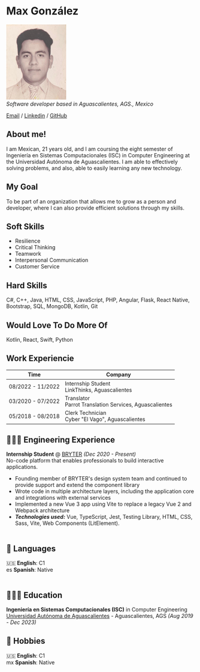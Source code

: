 
# Max González

![Photo](profile_photo.png) <br>
_Software developer based in Aguascalientes, AGS., Mexico_

[Email](mailto:gonzalezfriasmax36@gmail.com) / [Linkedin](https://www.linkedin.com/in/maxgonzalezfrias/) / [GitHub](https://github.com/MaxGonzalez67304)

## About me!

I am Mexican, 21 years old, and I am coursing the eight semester of Ingeniería en Sistemas Computacionales (ISC) in Computer Engineering at the Universidad Autónoma de Aguascalientes. I am able to effectively solving problems, and also, able to easily learning any new technology.

## My Goal

To be part of an organization that allows me to grow as a person and developer, where I can also provide efficient solutions through my skills.

## Soft Skills

* Resilience
* Critical Thinking
* Teamwork
* Interpersonal Communication
* Customer Service

## Hard Skills

C#, C++, Java, HTML, CSS, JavaScript, PHP, Angular, Flask, React Native, Bootstrap, SQL, MongoDB, Kotlin, Git  

## Would Love To Do More Of

Kotlin, React, Swift, Python

## Work Experiencie

|Time|Company|
|----|---|
|08/2022 - 11/2022|Internship Student<br>LinkThinks, Aguascalientes|
|03/2020 - 07/2022|Translator<br>Parrot Translation Services, Aguascalientes|
|05/2018 - 08/2018|Clerk Technician<br>Cyber "El Vago", Aguascalientes|

## 👩🏼‍💻 Engineering Experience

**Internship Student** @ [BRYTER](https://bryter.com/) _(Dec 2020 - Present)_ <br>
No-code platform that enables professionals to build interactive applications.
  - Founding member of BRYTER's design system team and continued to provide support and extend the component library
  - Wrote code in multiple architecture layers, including the application core and integrations with external services
  - Implemented a new Vue 3 app using Vite to replace a legacy Vue 2 and Webpack architecture
  - **_Technologies used:_** Vue, TypeScript, Jest, Testing Library, HTML, CSS, Sass, Vite, Web Components (LitElement).
<br><br>

## 💬 Languages

🇺🇸 **English**: C1 <br>
es **Spanish**: Native
<br><br>

## 👩🏼‍🎓 Education

**Ingeniería en Sistemas Computacionales (ISC)** in Computer Engineering<br>
[Universidad Autónoma de Aguascalientes](https://www.uaa.mx/portal/) - Aguascalientes, AGS _(Aug 2019 - Dec 2023)_ <br>

## 💬 Hobbies

🇺🇸 **English**: C1 <br>
mx **Spanish**: Native
<br><br>
